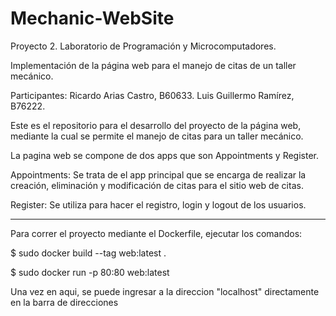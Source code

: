 # Mechanic-WebSite

Proyecto 2. Laboratorio de Programación y Microcomputadores.

Implementación de la página web para el manejo de citas de un taller mecánico.

Participantes:
Ricardo Arias Castro, B60633.
Luis Guillermo Ramírez, B76222.

Este es el repositorio para el desarrollo del proyecto de la página web, mediante la cual se permite el manejo de citas para un taller mecánico.

La pagina web se compone de dos apps que son Appointments y Register.

Appointments: Se trata de el app principal que se encarga de realizar la creación, eliminación y modificación de citas para el sitio 
web de citas.

Register: Se utiliza para hacer el registro, login y logout de los usuarios.

----------------------------------------------------------------------------------

Para correr el proyecto mediante el Dockerfile, ejecutar los comandos:

$ sudo docker build --tag web:latest .

$ sudo docker run -p 80:80 web:latest

Una vez en aqui, se puede ingresar a la direccion "localhost" directamente en la barra de direcciones




